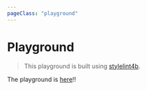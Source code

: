 ```yaml
---
pageClass: "playground"
---
```


# Playground

> This playground is built using [stylelint4b](https://ota-meshi.github.io/stylelint4b/).

<playground>

The playground is [here](https://stylus.github.io/stylelint-plugin-stylus/playground/)!!

</playground>
